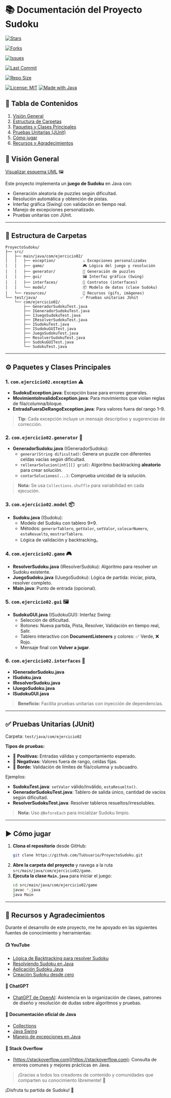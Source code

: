 # 📚 Documentación del Proyecto Sudoku

[![Stars](https://img.shields.io/github/stars/IsmaVargass/ProyectoSudoku.svg?style=social&label=Stars)](https://github.com/IsmaVargass/ProyectoSudoku/stargazers)

[![Forks](https://img.shields.io/github/forks/IsmaVargass/ProyectoSudoku.svg?style=social&label=Forks)](https://github.com/IsmaVargass/ProyectoSudoku/network/members)

[![Issues](https://img.shields.io/github/issues/IsmaVargass/ProyectoSudoku.svg)](https://github.com/IsmaVargass/ProyectoSudoku/issues)

[![Last Commit](https://img.shields.io/github/last-commit/IsmaVargass/ProyectoSudoku.svg)](https://github.com/IsmaVargass/ProyectoSudoku/commits/master/)

[![Repo Size](https://img.shields.io/github/repo-size/IsmaVargass/ProyectoSudoku.svg)](https://github.com/IsmaVargass/ProyectoSudoku)

[![License: MIT](https://img.shields.io/badge/License-MIT-green.svg)](LICENSE)
[![Made with Java](https://img.shields.io/badge/Made%20with-Java-orange.svg)](https://www.java.com/)



## 📑 Tabla de Contenidos
1. [Visión General](#-visión-general)
2. [Estructura de Carpetas](#-estructura-de-carpetas)
3. [Paquetes y Clases Principales](#️-paquetes-y-clases-principales)
4. [Pruebas Unitarias (JUnit)](#-pruebas-unitarias-junit)
5. [Cómo jugar](#️-cómo-jugar)
6. [Recursos y Agradecimientos](#-recursos-y-agradecimientos)

## 🎯 Visión General
[Visualizar esquema UML](UML.md) 🖼️

Este proyecto implementa un **juego de Sudoku** en Java con:
- Generación aleatoria de puzzles según dificultad.
- Resolución automática y obtención de pistas.
- Interfaz gráfica (Swing) con validación en tiempo real.
- Manejo de excepciones personalizado.
- Pruebas unitarias con JUnit.

---

## 📁 Estructura de Carpetas
```
ProyectoSudoku/
├── src/
│   ├── main/java/com/ejercicio02/
│   │   ├── exception/            ⚠️ Excepciones personalizadas
│   │   ├── game/                 🎮 Lógica del juego y resolución
│   │   ├── generator/            🧩 Generación de puzzles
│   │   ├── gui/                  🖼️ Interfaz gráfica (Swing)
│   │   ├── interfaces/           📝 Contratos (interfaces)
│   │   └── model/                📦 Modelo de datos (clase Sudoku)
│   └── resources/                🎵 Recursos (gifs, imágenes)
└── test/java/                   ✅ Pruebas unitarias JUnit
    └── com/ejercicio02/
        ├── GeneradorSudokuTest.java
        ├── IGeneradorSudokuTest.java
        ├── IJuegoSudokuTest.java
        ├── IResolverSudokuTest.java
        ├── ISudokuTest.java
        ├── ISudokuGUITest.java
        ├── JuegoSudokuTest.java
        ├── ResolverSudokuTest.java
        ├── SudokuGUITest.java
        └── SudokuTest.java
```

---

## ⚙️ Paquetes y Clases Principales

### 1. `com.ejercicio02.exception` ⚠️
- **SudokuException.java**: Excepción base para errores generales.
- **MovimientoInvalidoException.java**: Para movimientos que violan reglas de fila/columna/bloque.
- **EntradaFueraDeRangoException.java**: Para valores fuera del rango 1–9.

> **Tip:** Cada excepción incluye un mensaje descriptivo y sugerencias de corrección.

### 2. `com.ejercicio02.generator` 🧩
- **GeneradorSudoku.java** (IGeneradorSudoku):
    - `generar(String dificultad)`: Genera un puzzle con diferentes celdas vacías según dificultad.
    - `rellenarSolucion(int[][] grid)`: Algoritmo backtracking **aleatorio** para crear solución.
    - `contarSoluciones(...)`: Comprueba unicidad de la solución.

> **Nota:** Se usa `Collections.shuffle` para variabilidad en cada ejecución.

### 3. `com.ejercicio02.model` 📦
- **Sudoku.java** (ISudoku):
    - Modelo del Sudoku con tablero 9×9.
    - Métodos: `generarTablero`, `getValor`, `setValor`, `colocarNumero`, `estaResuelto`, `mostrarTablero`.
    - Lógica de validación y backtracking。

### 4. `com.ejercicio02.game` 🎮
- **ResolverSudoku.java** (IResolverSudoku): Algoritmo para resolver un Sudoku existente.
- **JuegoSudoku.java** (IJuegoSudoku): Lógica de partida: iniciar, pista, resolver completo.
- **Main.java**: Punto de entrada (opcional).

### 5. `com.ejercicio02.gui` 🖼️
- **SudokuGUI.java** (ISudokuGUI): Interfaz Swing:
    - Selección de dificultad.
    - Botones: Nueva partida, Pista, Resolver, Validación en tiempo real, Salir.
    - Tablero interactivo con **DocumentListeners** y colores: ✅ Verde, ❌ Rojo.
    - Mensaje final con **Volver a jugar**.

### 6. `com.ejercicio02.interfaces` 📝
- **IGeneradorSudoku.java**
- **ISudoku.java**
- **IResolverSudoku.java**
- **IJuegoSudoku.java**
- **ISudokuGUI.java**

> **Beneficio:** Facilita pruebas unitarias con inyección de dependencias.

---

## ✅ Pruebas Unitarias (JUnit)
Carpeta: `test/java/com/ejercicio02`

**Tipos de pruebas:**
- 🔹 **Positivas:** Entradas válidas y comportamiento esperado.
- 🔹 **Negativas:** Valores fuera de rango, celdas fijas.
- 🔹 **Borde:** Validación de límites de fila/columna y subcuadro.

Ejemplos:
- **SudokuTest.java**: `setValor` válido/inválido, `estaResuelto()`.
- **GeneradorSudokuTest.java**: Tablero de salida único, cantidad de vacíos según dificultad.
- **ResolverSudokuTest.java**: Resolver tableros resueltos/irresolubles.

> **Nota:** Uso `@BeforeEach` para inicializar Sudoku limpio.

---

## ▶️ Cómo jugar
1. **Clona el repositorio** desde GitHub:
   ```bash
   git clone https://github.com/TuUsuario/ProyectoSudoku.git
   ```
2. **Abre la carpeta del proyecto** y navega a la ruta `src/main/java/com/ejercicio02/game`.
3. **Ejecuta la clase `Main.java`** para iniciar el juego:
   ```bash
   cd src/main/java/com/ejercicio02/game
   javac *.java
   java Main
   ```

---

## 🙌 Recursos y Agradecimientos

Durante el desarrollo de este proyecto, me he apoyado en las siguientes fuentes de conocimiento y herramientas:

#### 📺 YouTube
- [Lógica de Backtracking para resolver Sudoku](https://youtu.be/3NOYR2T8zTo?si=SKSaknWNNFnpzejA)
- [Resolviendo Sudoku en Java](https://youtu.be/N-eoEQiZWw0?si=5R7EB-1Q-G7mNbQI)
- [Aplicación Sudoku Java](https://youtu.be/-AgMyQmSvNc?si=nqwmaPAyF5I9bsi7)
- [Creación Sudoku desde cero](https://youtu.be/IIb-kxfH4Lw?si=iUjSz9wXj9dBrdot)   

#### 🤖 ChatGPT
- [ChatGPT de OpenAI](https://chat.openai.com): Asistencia en la organización de clases, patrones de diseño y resolución de dudas sobre algoritmos y pruebas.

#### 📘 Documentación oficial de Java
- [Collections](https://docs.oracle.com/javase/8/docs/api/java/util/Collections.html)
- [Java Swing](https://docs.oracle.com/javase/tutorial/uiswing/)
- [Manejo de excepciones en Java](https://docs.oracle.com/javase/tutorial/essential/exceptions/)

#### 💬 Stack Overflow
- [https://stackoverflow.com](https://stackoverflow.com): Consulta de errores comunes y mejores prácticas en Java.

> ¡Gracias a todos los creadores de contenido y comunidades que comparten su conocimiento libremente! 🙌
>
¡Disfruta tu partida de Sudoku! 🎉

